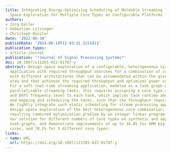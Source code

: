 ```yaml
---
title: Integrating Energy-Optimizing Scheduling of Moldable Streaming Tasks with Design
  Space Exploration for Multiple Core Types on Configurable Platforms
authors:
- Jörg Keller
- Sebastian Litzinger
- Christoph Kessler
date: '2022-06-30'
publishDate: '2024-08-19T12:43:31.515181Z'
publication_types:
- article-journal
publication: '*Journal of Signal Processing Systems*'
doi: 10.1007/s11265-022-01787-y
abstract: Design space exploration of a configurable, heterogeneous system for a given
  application with required throughput searches for a combination of cores or softcores
  with different architectures that can be accommodated within the given ASIC or FPGA
  area and that achieves the required throughput and optimizes power consumption.
  For a soft real-time streaming application, modeled as a task graph with internally
  parallelizable streaming tasks, this requires assigning a core type and quantity
  and DVFS frequency level to each task, which implies task runtime and energy consumption,
  and mapping and scheduling the tasks, such that the throughput requirement is met.
  We tightly integrate such static scheduling for stream processing applications with
  design space exploration of the best heterogeneous core combination, and solve the
  resulting combined optimization problem by an integer linear program (ILP). We evaluate
  our solution for different numbers of core types on synthetic and application-based
  task graphs, and demonstrate improvements of up to 34.8% for ARM big and LITTLE
  cores, and 70.5% for 3 different core types.
links:
- name: URL
  url: https://doi.org/10.1007/s11265-022-01787-y
---
```

